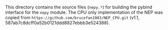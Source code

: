 This directory contains the source files (`nepy.*`) for building the pybind interface for the `nepy` module.
The CPU only implementation of the NEP was copied from `https://github.com/brucefan1983/NEP_CPU.git` (v1.1, 587ab7c8dcff0a52b0121ddd8827ebbb3e524388).
